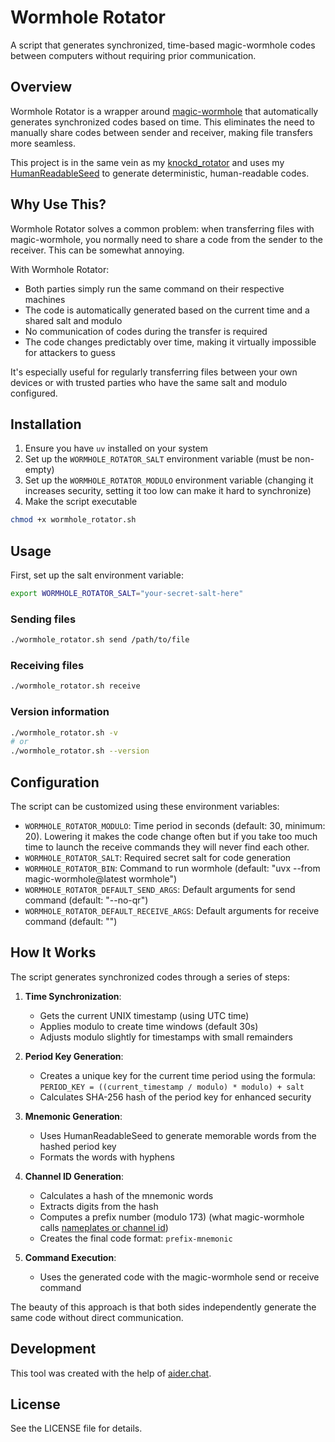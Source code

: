 # Wormhole Rotator

A script that generates synchronized, time-based magic-wormhole codes between computers without requiring prior communication.

## Overview

Wormhole Rotator is a wrapper around [magic-wormhole](https://magic-wormhole.readthedocs.io/) that automatically generates synchronized codes based on time. This eliminates the need to manually share codes between sender and receiver, making file transfers more seamless.

This project is in the same vein as my [knockd_rotator](https://github.com/thiswillbeyourgithub/knockd_rotator) and uses my [HumanReadableSeed](https://github.com/thiswillbeyourgithub/HumanReadableSeed) to generate deterministic, human-readable codes.

## Why Use This?

Wormhole Rotator solves a common problem: when transferring files with magic-wormhole, you normally need to share a code from the sender to the receiver. This can be somewhat annoying.

With Wormhole Rotator:
- Both parties simply run the same command on their respective machines
- The code is automatically generated based on the current time and a shared salt and modulo
- No communication of codes during the transfer is required
- The code changes predictably over time, making it virtually impossible for attackers to guess

It's especially useful for regularly transferring files between your own devices or with trusted parties who have the same salt and modulo configured.

## Installation

1. Ensure you have `uv` installed on your system
2. Set up the `WORMHOLE_ROTATOR_SALT` environment variable (must be non-empty)
2. Set up the `WORMHOLE_ROTATOR_MODULO` environment variable (changing it increases security, setting it too low can make it hard to synchronize)
3. Make the script executable

```bash
chmod +x wormhole_rotator.sh
```

## Usage

First, set up the salt environment variable:

```bash
export WORMHOLE_ROTATOR_SALT="your-secret-salt-here"
```

### Sending files

```bash
./wormhole_rotator.sh send /path/to/file
```

### Receiving files

```bash
./wormhole_rotator.sh receive
```

### Version information

```bash
./wormhole_rotator.sh -v
# or
./wormhole_rotator.sh --version
```

## Configuration

The script can be customized using these environment variables:

- `WORMHOLE_ROTATOR_MODULO`: Time period in seconds (default: 30, minimum: 20). Lowering it makes the code change often but if you take too much time to launch the receive commands they will never find each other.
- `WORMHOLE_ROTATOR_SALT`: Required secret salt for code generation
- `WORMHOLE_ROTATOR_BIN`: Command to run wormhole (default: "uvx --from magic-wormhole@latest wormhole")
- `WORMHOLE_ROTATOR_DEFAULT_SEND_ARGS`: Default arguments for send command (default: "--no-qr")
- `WORMHOLE_ROTATOR_DEFAULT_RECEIVE_ARGS`: Default arguments for receive command (default: "")

## How It Works

The script generates synchronized codes through a series of steps:

1. **Time Synchronization**: 
   - Gets the current UNIX timestamp (using UTC time)
   - Applies modulo to create time windows (default 30s)
   - Adjusts modulo slightly for timestamps with small remainders

2. **Period Key Generation**:
   - Creates a unique key for the current time period using the formula:
     `PERIOD_KEY = ((current_timestamp / modulo) * modulo) + salt`
   - Calculates SHA-256 hash of the period key for enhanced security

3. **Mnemonic Generation**:
   - Uses HumanReadableSeed to generate memorable words from the hashed period key
   - Formats the words with hyphens

4. **Channel ID Generation**:
   - Calculates a hash of the mnemonic words
   - Extracts digits from the hash
   - Computes a prefix number (modulo 173) (what magic-wormhole calls [nameplates or channel id](https://magic-wormhole.readthedocs.io/en/latest/api.html))
   - Creates the final code format: `prefix-mnemonic`

5. **Command Execution**:
   - Uses the generated code with the magic-wormhole send or receive command

The beauty of this approach is that both sides independently generate the same code without direct communication.

## Development

This tool was created with the help of [aider.chat](https://github.com/Aider-AI/aider/issues).

## License

See the LICENSE file for details.
